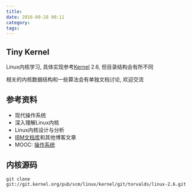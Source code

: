 ```yaml
---
title:
date: 2016-09-28 00:11
category:
tags:
---
```


## Tiny Kernel

Linux内核学习, 具体实现参考[Kernel](http://www.kernel.org) 2.6, 但目录结构会有所不同

相关的内核数据结构和一些算法会有单独文档讨论, 欢迎交流

## 参考资料

- 现代操作系统
- 深入理解Linux内核
- Linux内核设计与分析
- [IBM文档库](https://www.ibm.com/developerworks/cn/)和其他博客文章
- MOOC: [操作系统](http://www.xuetangx.com/courses/course-v1:TsinghuaX+30240243X+sp/about)

## 内核源码

    git clone git://git.kernel.org/pub/scm/linux/kernel/git/torvalds/linux-2.6.git

